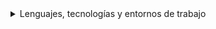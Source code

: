 

<details>

<summary>Lenguajes, tecnologías y entornos de trabajo</summary>

![image](https://img.shields.io/badge/C-00599C?style=for-the-badge&logo=c&logoColor=white)
![image](https://img.shields.io/badge/C%2B%2B-00599C?style=for-the-badge&logo=c%2B%2B&logoColor=white)
![image](https://img.shields.io/badge/C%23-00599C?style=for-the-badge&logo=csharp&logoColor=white)
![image](https://img.shields.io/badge/Dart-00599C?style=for-the-badge&logo=dart&logoColor=white)
![image](https://img.shields.io/badge/Java-00599C?style=for-the-badge&logo=openjdk&logoColor=white)
![image](https://img.shields.io/badge/JavaScript-00599C?style=for-the-badge&logo=javascript&logoColor=white)
![image](https://img.shields.io/badge/PHP-00599C?style=for-the-badge&logo=php&logoColor=white)
![image](https://img.shields.io/badge/Python-00599C?style=for-the-badge&logo=python&logoColor=white)

![image](https://img.shields.io/badge/Bootstrap-008800?style=for-the-badge&logo=bootstrap&logoColor=white)
![image](https://img.shields.io/badge/conda-008800.svg?&style=for-the-badge&logo=anaconda&logoColor=white)
![image](https://img.shields.io/badge/CSS3-008800?style=for-the-badge&logo=css3&logoColor=white)
![image](https://img.shields.io/badge/d3%20js-008800?style=for-the-badge&logo=d3.js&logoColor=white)
![image](https://img.shields.io/badge/Docker-008800?style=for-the-badge&logo=docker&logoColor=white)
![image](https://img.shields.io/badge/Flutter-008800?style=for-the-badge&logo=flutter&logoColor=white) 
![image](https://img.shields.io/badge/HTML5-008800?style=for-the-badge&logo=html5&logoColor=white)
![image](https://img.shields.io/badge/jQuery-008800?style=for-the-badge&logo=jquery&logoColor=white)
![image](https://img.shields.io/badge/Jupyter-008800.svg?&style=for-the-badge&logo=Jupyter&logoColor=white) 
![image](https://img.shields.io/badge/LaTeX-008800?style=for-the-badge&logo=LaTeX&logoColor=white)
![image](https://img.shields.io/badge/material%20design-008800?style=for-the-badge&logo=material%20design&logoColor=white)
![image](https://img.shields.io/badge/MySQL-008800?style=for-the-badge&logo=mysql&logoColor=white)
![image](https://img.shields.io/badge/.NET-008800?style=for-the-badge&logo=dotnet&logoColor=white)
![image](https://img.shields.io/badge/Node.js-008800?style=for-the-badge&logo=node.js&logoColor=white)
![image](https://img.shields.io/badge/npm-008800?style=for-the-badge&logo=npm&logoColor=white)
![image](https://img.shields.io/badge/p5%20js-008800?style=for-the-badge&logo=p5dotjs&logoColor=white)
![image](https://img.shields.io/badge/PowerBI-008800?style=for-the-badge&logo=Power%20BI&logoColor=white)
![image](https://img.shields.io/badge/Sass-008800?style=for-the-badge&logo=sass&logoColor=white)
![image](https://img.shields.io/badge/Xampp-008800?style=for-the-badge&logo=xampp&logoColor=white)

<!-- 
![image](https://img.shields.io/badge/Laravel-008800?style=for-the-badge&logo=laravel&logoColor=white) 
![image](https://img.shields.io/badge/Godot-008800?style=for-the-badge&logo=GodotEngine&logoColor=white)
![image](https://img.shields.io/badge/Unity-008800?style=for-the-badge&logo=unity&logoColor=white)
-->

![image](https://img.shields.io/badge/Android-007878?style=for-the-badge&logo=android&logoColor=white)
![image](https://img.shields.io/badge/Linux-007878?style=for-the-badge&logo=linux&logoColor=white)
![image](https://img.shields.io/badge/Windows-007878?style=for-the-badge&logo=windows&logoColor=white)

![image](https://img.shields.io/badge/Android_Studio-666666?style=for-the-badge&logo=android-studio&logoColor=white)
![image](https://img.shields.io/badge/apache%20netbeans-666666?style=for-the-badge&logo=apache%20netbeans%20IDE&logoColor=white)
![image](https://img.shields.io/badge/Visual_Studio_Code-666666?style=for-the-badge&logo=visual%20studio%20code&logoColor=white)

</details>
